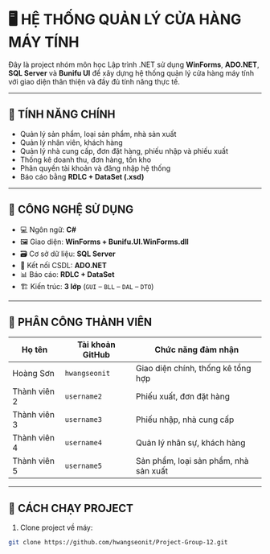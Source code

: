 # 🖥️ HỆ THỐNG QUẢN LÝ CỬA HÀNG MÁY TÍNH

Đây là project nhóm môn học Lập trình .NET sử dụng **WinForms**, **ADO.NET**, **SQL Server** và **Bunifu UI** để xây dựng hệ thống quản lý cửa hàng máy tính với giao diện thân thiện và đầy đủ tính năng thực tế.

---

## 📌 TÍNH NĂNG CHÍNH

- Quản lý sản phẩm, loại sản phẩm, nhà sản xuất
- Quản lý nhân viên, khách hàng
- Quản lý nhà cung cấp, đơn đặt hàng, phiếu nhập và phiếu xuất
- Thống kê doanh thu, đơn hàng, tồn kho
- Phân quyền tài khoản và đăng nhập hệ thống
- Báo cáo bằng **RDLC + DataSet (.xsd)**

---

## 🧱 CÔNG NGHỆ SỬ DỤNG

- 💻 Ngôn ngữ: **C#**
- 🖼️ Giao diện: **WinForms + Bunifu.UI.WinForms.dll**
- 🗃️ Cơ sở dữ liệu: **SQL Server**
- 🔌 Kết nối CSDL: **ADO.NET**
- 📊 Báo cáo: **RDLC + DataSet**
- 🏗️ Kiến trúc: **3 lớp** (`GUI` – `BLL` – `DAL` – `DTO`)

---

## 👥 PHÂN CÔNG THÀNH VIÊN

| Họ tên       | Tài khoản GitHub | Chức năng đảm nhận                    |
| ------------ | ---------------- | ------------------------------------- |
| Hoàng Sơn    | `hwangseonit`    | Giao diện chính, thống kê tổng hợp    |
| Thành viên 2 | `username2`      | Phiếu xuất, đơn đặt hàng              |
| Thành viên 3 | `username3`      | Phiếu nhập, nhà cung cấp              |
| Thành viên 4 | `username4`      | Quản lý nhân sự, khách hàng           |
| Thành viên 5 | `username5`      | Sản phẩm, loại sản phẩm, nhà sản xuất |

---

## 🚀 CÁCH CHẠY PROJECT

1. Clone project về máy:

```bash
git clone https://github.com/hwangseonit/Project-Group-12.git
```
